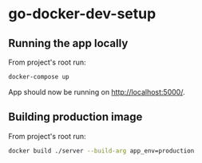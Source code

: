 # go-docker-dev-setup

## Running the app locally

From project's root run:

```bash
docker-compose up
```

App should now be running on [http://localhost:5000/](http://localhost:5000/).

## Building production image

From project's root run:

```bash
docker build ./server --build-arg app_env=production
```
